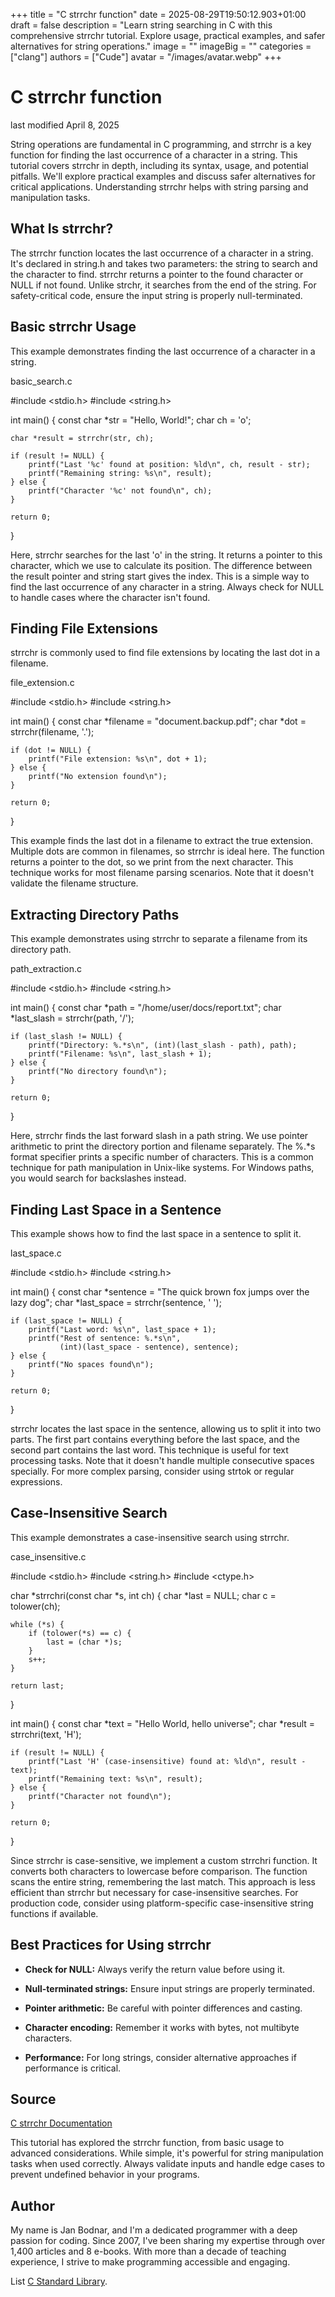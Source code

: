 +++
title = "C strrchr function"
date = 2025-08-29T19:50:12.903+01:00
draft = false
description = "Learn string searching in C with this comprehensive strrchr tutorial. Explore usage, practical examples, and safer alternatives for string operations."
image = ""
imageBig = ""
categories = ["clang"]
authors = ["Cude"]
avatar = "/images/avatar.webp"
+++

# C strrchr function

last modified April 8, 2025

String operations are fundamental in C programming, and strrchr is a
key function for finding the last occurrence of a character in a string. This
tutorial covers strrchr in depth, including its syntax, usage, and
potential pitfalls. We'll explore practical examples and discuss safer
alternatives for critical applications. Understanding strrchr helps
with string parsing and manipulation tasks.

## What Is strrchr?

The strrchr function locates the last occurrence of a character in
a string. It's declared in string.h and takes two parameters: the
string to search and the character to find. strrchr returns a
pointer to the found character or NULL if not found. Unlike strchr,
it searches from the end of the string. For safety-critical code, ensure the
input string is properly null-terminated.

## Basic strrchr Usage

This example demonstrates finding the last occurrence of a character in a string.

basic_search.c
  

#include &lt;stdio.h&gt;
#include &lt;string.h&gt;

int main() {
    const char *str = "Hello, World!";
    char ch = 'o';
    
    char *result = strrchr(str, ch);
    
    if (result != NULL) {
        printf("Last '%c' found at position: %ld\n", ch, result - str);
        printf("Remaining string: %s\n", result);
    } else {
        printf("Character '%c' not found\n", ch);
    }

    return 0;
}

Here, strrchr searches for the last 'o' in the string. It returns
a pointer to this character, which we use to calculate its position. The
difference between the result pointer and string start gives the index. This is
a simple way to find the last occurrence of any character in a string. Always
check for NULL to handle cases where the character isn't found.

## Finding File Extensions

strrchr is commonly used to find file extensions by locating the
last dot in a filename.

file_extension.c
  

#include &lt;stdio.h&gt;
#include &lt;string.h&gt;

int main() {
    const char *filename = "document.backup.pdf";
    char *dot = strrchr(filename, '.');
    
    if (dot != NULL) {
        printf("File extension: %s\n", dot + 1);
    } else {
        printf("No extension found\n");
    }

    return 0;
}

This example finds the last dot in a filename to extract the true extension.
Multiple dots are common in filenames, so strrchr is ideal here.
The function returns a pointer to the dot, so we print from the next character.
This technique works for most filename parsing scenarios. Note that it doesn't
validate the filename structure.

## Extracting Directory Paths

This example demonstrates using strrchr to separate a filename from
its directory path.

path_extraction.c
  

#include &lt;stdio.h&gt;
#include &lt;string.h&gt;

int main() {
    const char *path = "/home/user/docs/report.txt";
    char *last_slash = strrchr(path, '/');
    
    if (last_slash != NULL) {
        printf("Directory: %.*s\n", (int)(last_slash - path), path);
        printf("Filename: %s\n", last_slash + 1);
    } else {
        printf("No directory found\n");
    }

    return 0;
}

Here, strrchr finds the last forward slash in a path string. We
use pointer arithmetic to print the directory portion and filename separately.
The %.*s format specifier prints a specific number of characters.
This is a common technique for path manipulation in Unix-like systems. For
Windows paths, you would search for backslashes instead.

## Finding Last Space in a Sentence

This example shows how to find the last space in a sentence to split it.

last_space.c
  

#include &lt;stdio.h&gt;
#include &lt;string.h&gt;

int main() {
    const char *sentence = "The quick brown fox jumps over the lazy dog";
    char *last_space = strrchr(sentence, ' ');
    
    if (last_space != NULL) {
        printf("Last word: %s\n", last_space + 1);
        printf("Rest of sentence: %.*s\n", 
               (int)(last_space - sentence), sentence);
    } else {
        printf("No spaces found\n");
    }

    return 0;
}

strrchr locates the last space in the sentence, allowing us to
split it into two parts. The first part contains everything before the last
space, and the second part contains the last word. This technique is useful for
text processing tasks. Note that it doesn't handle multiple consecutive spaces
specially. For more complex parsing, consider using strtok or
regular expressions.

## Case-Insensitive Search

This example demonstrates a case-insensitive search using strrchr.

case_insensitive.c
  

#include &lt;stdio.h&gt;
#include &lt;string.h&gt;
#include &lt;ctype.h&gt;

char *strrchri(const char *s, int ch) {
    char *last = NULL;
    char c = tolower(ch);
    
    while (*s) {
        if (tolower(*s) == c) {
            last = (char *)s;
        }
        s++;
    }
    
    return last;
}

int main() {
    const char *text = "Hello World, hello universe";
    char *result = strrchri(text, 'H');
    
    if (result != NULL) {
        printf("Last 'H' (case-insensitive) found at: %ld\n", result - text);
        printf("Remaining text: %s\n", result);
    } else {
        printf("Character not found\n");
    }

    return 0;
}

Since strrchr is case-sensitive, we implement a custom
strrchri function. It converts both characters to lowercase before
comparison. The function scans the entire string, remembering the last match.
This approach is less efficient than strrchr but necessary for
case-insensitive searches. For production code, consider using platform-specific
case-insensitive string functions if available.

## Best Practices for Using strrchr

- **Check for NULL:** Always verify the return value before using it.

- **Null-terminated strings:** Ensure input strings are properly terminated.

- **Pointer arithmetic:** Be careful with pointer differences and casting.

- **Character encoding:** Remember it works with bytes, not multibyte characters.

- **Performance:** For long strings, consider alternative approaches if performance is critical.

## Source

[C strrchr Documentation](https://en.cppreference.com/w/c/string/byte/strrchr)

This tutorial has explored the strrchr function, from basic usage to
advanced considerations. While simple, it's powerful for string manipulation
tasks when used correctly. Always validate inputs and handle edge cases to
prevent undefined behavior in your programs.

## Author

My name is Jan Bodnar, and I'm a dedicated programmer with a deep passion for
coding. Since 2007, I've been sharing my expertise through over 1,400 articles
and 8 e-books. With more than a decade of teaching experience, I strive to make
programming accessible and engaging.

List [C Standard Library](/all/#clang-std).
